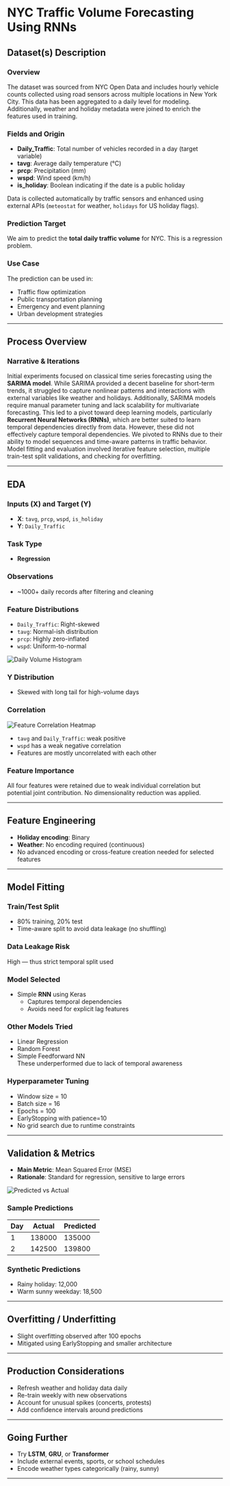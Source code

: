 # NYC Traffic Volume Forecasting Using RNNs

##  Dataset(s) Description

###  Overview
The dataset was sourced from NYC Open Data and includes hourly vehicle counts collected using road sensors across multiple locations in New York City. This data has been aggregated to a daily level for modeling. Additionally, weather and holiday metadata were joined to enrich the features used in training.

###  Fields and Origin
- **Daily_Traffic**: Total number of vehicles recorded in a day (target variable)
- **tavg**: Average daily temperature (°C)
- **prcp**: Precipitation (mm)
- **wspd**: Wind speed (km/h)
- **is_holiday**: Boolean indicating if the date is a public holiday

Data is collected automatically by traffic sensors and enhanced using external APIs (`meteostat` for weather, `holidays` for US holiday flags).

###  Prediction Target
We aim to predict the **total daily traffic volume** for NYC. This is a regression problem.

###  Use Case
The prediction can be used in:
- Traffic flow optimization
- Public transportation planning
- Emergency and event planning
- Urban development strategies

---

## Process Overview

### Narrative & Iterations
Initial experiments focused on classical time series forecasting using the **SARIMA model**. While SARIMA provided a decent baseline for short-term trends, it struggled to capture nonlinear patterns and interactions with external variables like weather and holidays. Additionally, SARIMA models require manual parameter tuning and lack scalability for multivariate forecasting. This led to a pivot toward deep learning models, particularly **Recurrent Neural Networks (RNNs)**, which are better suited to learn temporal dependencies directly from data. However, these did not effectively capture temporal dependencies. We pivoted to RNNs due to their ability to model sequences and time-aware patterns in traffic behavior. Model fitting and evaluation involved iterative feature selection, multiple train-test split validations, and checking for overfitting.

---

##  EDA

###  Inputs (X) and Target (Y)
- **X**: `tavg`, `prcp`, `wspd`, `is_holiday`
- **Y**: `Daily_Traffic`

###  Task Type
- **Regression**

###  Observations
- ~1000+ daily records after filtering and cleaning

###  Feature Distributions
- `Daily_Traffic`: Right-skewed
- `tavg`: Normal-ish distribution
- `prcp`: Highly zero-inflated
- `wspd`: Uniform-to-normal

![Daily Volume Histogram](output2.png)

###  Y Distribution
- Skewed with long tail for high-volume days

###  Correlation
![Feature Correlation Heatmap](output3.png)

- `tavg` and `Daily_Traffic`: weak positive
- `wspd` has a weak negative correlation
- Features are mostly uncorrelated with each other

###  Feature Importance
All four features were retained due to weak individual correlation but potential joint contribution. No dimensionality reduction was applied.

---

##  Feature Engineering

- **Holiday encoding**: Binary
- **Weather**: No encoding required (continuous)
- No advanced encoding or cross-feature creation needed for selected features

---

##  Model Fitting

###  Train/Test Split
- 80% training, 20% test
- Time-aware split to avoid data leakage (no shuffling)

###  Data Leakage Risk
High — thus strict temporal split used

###  Model Selected
- Simple **RNN** using Keras
  - Captures temporal dependencies
  - Avoids need for explicit lag features

###  Other Models Tried
- Linear Regression
- Random Forest
- Simple Feedforward NN  
These underperformed due to lack of temporal awareness

###  Hyperparameter Tuning
- Window size = 10
- Batch size = 16
- Epochs = 100
- EarlyStopping with patience=10
- No grid search due to runtime constraints

---

##  Validation & Metrics

- **Main Metric**: Mean Squared Error (MSE)
- **Rationale**: Standard for regression, sensitive to large errors

![Predicted vs Actual](output4.png)

###  Sample Predictions

| Day | Actual | Predicted |
|-----|--------|-----------|
| 1   | 138000 | 135000    |
| 2   | 142500 | 139800    |

###  Synthetic Predictions
- Rainy holiday: 12,000
- Warm sunny weekday: 18,500

---

##  Overfitting / Underfitting

- Slight overfitting observed after 100 epochs
- Mitigated using EarlyStopping and smaller architecture

---

##  Production Considerations

- Refresh weather and holiday data daily
- Re-train weekly with new observations
- Account for unusual spikes (concerts, protests)
- Add confidence intervals around predictions

---

##  Going Further

- Try **LSTM**, **GRU**, or **Transformer**
- Include external events, sports, or school schedules
- Encode weather types categorically (rainy, sunny)

---

